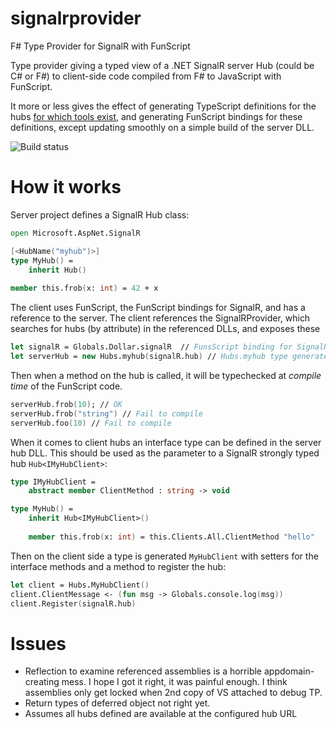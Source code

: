 signalrprovider
===============

F# Type Provider for SignalR with FunScript

Type provider giving a typed view of a .NET SignalR server Hub (could be C# or F#) to client-side code compiled
from F# to JavaScript with FunScript.

It more or less gives the effect of generating TypeScript definitions for the hubs [for which tools exist](http://www.scottlogic.com/blog/2014/08/08/signalr-typed.html), and generating FunScript bindings for these definitions, except updating smoothly on a simple build of the server DLL.

![Build status](https://ci.appveyor.com/api/projects/status/j5a2xggfjserpfpt?svg=true)

How it works
============

Server project defines a SignalR Hub class: 

```fsharp
open Microsoft.AspNet.SignalR

[<HubName("myhub")>]
type MyHub() = 
    inherit Hub()
    
member this.frob(x: int) = 42 + x
```
    
The client uses FunScript, the FunScript bindings for SignalR, and has a reference to the server.
The client references the SignalRProvider, which searches for hubs (by attribute) in the referenced DLLs,
and exposes these

```fsharp
let signalR = Globals.Dollar.signalR  // FunsScript binding for SignalR TypeScript definition
let serverHub = new Hubs.myhub(signalR.hub) // Hubs.myhub type generated by SignalRProvider from above definition
```    
    
Then when a method on the hub is called, it will be typechecked at *compile time* of the FunScript code.

```fsharp
serverHub.frob(10); // OK
serverHub.frob("string") // Fail to compile
serverHub.foo(10) // Fail to compile
```

When it comes to client hubs an interface type can be defined in the server hub DLL.
This should be used as the parameter to a SignalR strongly typed hub `Hub<IMyHubClient>`:

```fsharp
type IMyHubClient =
    abstract member ClientMethod : string -> void

type MyHub() = 
    inherit Hub<IMyHubClient>()
    
    member this.frob(x: int) = this.Clients.All.ClientMethod "hello"
```

Then on the client side a type is generated `MyHubClient` with setters for the interface methods and a method to
register the hub:

```fsharp
let client = Hubs.MyHubClient()
client.ClientMessage <- (fun msg -> Globals.console.log(msg))
client.Register(signalR.hub)
```

Issues
======
* Reflection to examine referenced assemblies is a horrible appdomain-creating mess. I hope I got it right, it was painful enough. I think assemblies only get locked when 2nd copy of VS attached to debug TP.
* Return types of deferred object not right yet.
* Assumes all hubs defined are available at the configured hub URL
